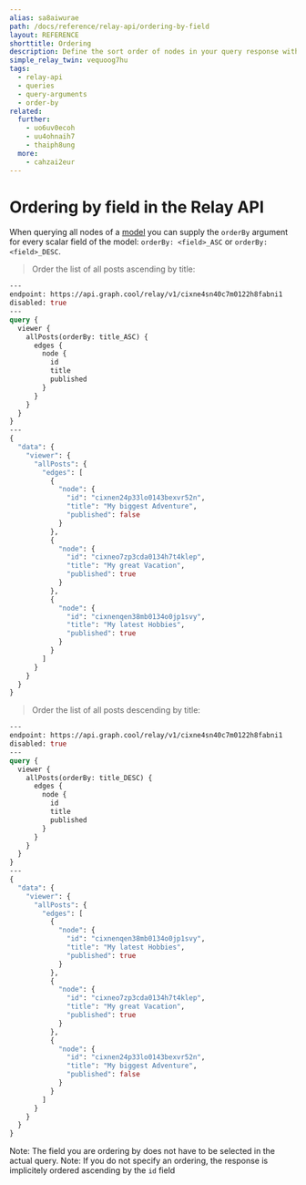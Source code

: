 ```yaml
---
alias: sa8aiwurae
path: /docs/reference/relay-api/ordering-by-field
layout: REFERENCE
shorttitle: Ordering
description: Define the sort order of nodes in your query response with a GraphQL query argument.
simple_relay_twin: vequoog7hu
tags:
  - relay-api
  - queries
  - query-arguments
  - order-by
related:
  further:
    - uo6uv0ecoh
    - uu4ohnaih7
    - thaiph8ung
  more:
    - cahzai2eur
---
```


# Ordering by field in the Relay API

When querying all nodes of a [model](!alias-ij2choozae) you can supply the `orderBy` argument for every scalar field of the model: `orderBy: <field>_ASC` or `orderBy: <field>_DESC`.

> Order the list of all posts ascending by title:

```graphql
---
endpoint: https://api.graph.cool/relay/v1/cixne4sn40c7m0122h8fabni1
disabled: true
---
query {
  viewer {
    allPosts(orderBy: title_ASC) {
      edges {
        node {
          id
          title
          published
        }
      }
    }
  }
}
---
{
  "data": {
    "viewer": {
      "allPosts": {
        "edges": [
          {
            "node": {
              "id": "cixnen24p33lo0143bexvr52n",
              "title": "My biggest Adventure",
              "published": false
            }
          },
          {
            "node": {
              "id": "cixneo7zp3cda0134h7t4klep",
              "title": "My great Vacation",
              "published": true
            }
          },
          {
            "node": {
              "id": "cixnenqen38mb0134o0jp1svy",
              "title": "My latest Hobbies",
              "published": true
            }
          }
        ]
      }
    }
  }
}
```

> Order the list of all posts descending by title:

```graphql
---
endpoint: https://api.graph.cool/relay/v1/cixne4sn40c7m0122h8fabni1
disabled: true
---
query {
  viewer {
    allPosts(orderBy: title_DESC) {
      edges {
        node {
          id
          title
          published
        }
      }
    }
  }
}
---
{
  "data": {
    "viewer": {
      "allPosts": {
        "edges": [
          {
            "node": {
              "id": "cixnenqen38mb0134o0jp1svy",
              "title": "My latest Hobbies",
              "published": true
            }
          },
          {
            "node": {
              "id": "cixneo7zp3cda0134h7t4klep",
              "title": "My great Vacation",
              "published": true
            }
          },
          {
            "node": {
              "id": "cixnen24p33lo0143bexvr52n",
              "title": "My biggest Adventure",
              "published": false
            }
          }
        ]
      }
    }
  }
}
```

Note: The field you are ordering by does not have to be selected in the actual query.
Note: If you do not specify an ordering, the response is implicitely ordered ascending by the `id` field
